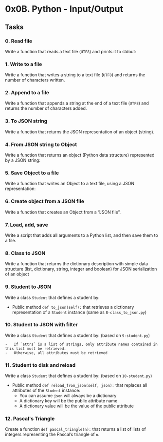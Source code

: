 # 0x0B. Python - Input/Output

## Tasks

### 0. Read file



Write a function that reads a text file (`UTF8`) and prints it to stdout:



### 1. Write to a file



Write a function that writes a string to a text file (`UTF8`) and returns the number of characters written.



### 2. Append to a file


Write a function that appends a string at the end of a text file (`UTF8`) and returns the number of characters added.



### 3. To JSON string



Write a function that returns the JSON representation of an object (string).



### 4. From JSON string to Object


Write a function that returns an object (Python data structure) represented by a JSON string:


### 5. Save Object to a file


Write a function that writes an Object to a text file, using a JSON representation:



### 6. Create object from a JSON file


Write a function that creates an Object from a “JSON file”.



### 7. Load, add, save


Write a script that adds all arguments to a Python list, and then save them to a file.



### 8. Class to JSON



Write a function that returns the dictionary description with simple data structure (list, dictionary, string, integer and boolean) for JSON serialization of an object

### 9. Student to JSON

Write a class `Student` that defines a student by:

-   Public method `def to_json(self):` that retrieves a dictionary representation of a `Student` instance (same as `8-class_to_json.py`)


### 10. Student to JSON with filter



Write a class `Student` that defines a student by: (based on `9-student.py`)


    -   If `attrs` is a list of strings, only attribute names contained in this list must be retrieved.
    -   Otherwise, all attributes must be retrieved


### 11. Student to disk and reload


Write a class `Student` that defines a student by: (based on `10-student.py`)

-   Public method `def reload_from_json(self, json):` that replaces all attributes of the `Student` instance:
    -   You can assume `json` will always be a dictionary
    -   A dictionary key will be the public attribute name
    -   A dictionary value will be the value of the public attribute

### 12. Pascal's Triangle


Create a function `def pascal_triangle(n):` that returns a list of lists of integers representing the Pascal’s triangle of `n`.


